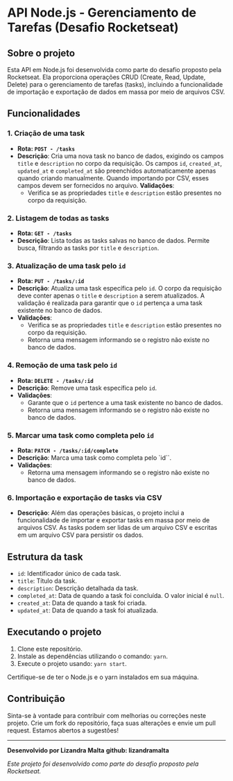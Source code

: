# API Node.js - Gerenciamento de Tarefas (Desafio Rocketseat)

## Sobre o projeto

Esta API em Node.js foi desenvolvida como parte do desafio proposto pela Rocketseat. Ela proporciona operações CRUD (Create, Read, Update, Delete) para o gerenciamento de tarefas (tasks), incluindo a funcionalidade de importação e exportação de dados em massa por meio de arquivos CSV.

## Funcionalidades

### **1. Criação de uma task**

- **Rota: `POST - /tasks`**
- **Descrição**: Cria uma nova task no banco de dados, exigindo os campos `title` e `description` no corpo da requisição. Os campos `id`, `created_at`, `updated_at` e `completed_at` são preenchidos automaticamente apenas quando criando manualmente. Quando importando por CSV, esses campos devem ser fornecidos no arquivo.
  **Validações**:
  - Verifica se as propriedades `title` e `description` estão presentes no corpo da requisição.

### **2. Listagem de todas as tasks**

- **Rota: `GET - /tasks`**
- **Descrição**: Lista todas as tasks salvas no banco de dados. Permite busca, filtrando as tasks por `title` e `description`.

### **3. Atualização de uma task pelo `id`**

- **Rota: `PUT - /tasks/:id`**
- **Descrição**: Atualiza uma task específica pelo `id`. O corpo da requisição deve conter apenas o `title` e `description` a serem atualizados. A validação é realizada para garantir que o `id` pertença a uma task existente no banco de dados.
- **Validações**:
  - Verifica se as propriedades `title` e `description` estão presentes no corpo da requisição.
  - Retorna uma mensagem informando se o registro não existe no banco de dados.

### **4. Remoção de uma task pelo `id`**

- **Rota: `DELETE - /tasks/:id`**
- **Descrição**: Remove uma task específica pelo `id`.
- **Validações**:
  - Garante que o `id` pertence a uma task existente no banco de dados.
  - Retorna uma mensagem informando se o registro não existe no banco de dados.

### **5. Marcar uma task como completa pelo `id`**

- **Rota: `PATCH - /tasks/:id/complete`**
- **Descrição**: Marca uma task como completa pelo `id``.
- **Validações**:
  - Retorna uma mensagem informando se o registro não existe no banco de dados.

### **6. Importação e exportação de tasks via CSV**

- **Descrição**: Além das operações básicas, o projeto inclui a funcionalidade de importar e exportar tasks em massa por meio de arquivos CSV. As tasks podem ser lidas de um arquivo CSV e escritas em um arquivo CSV para persistir os dados.

## Estrutura da task

- `id`: Identificador único de cada task.
- `title`: Título da task.
- `description`: Descrição detalhada da task.
- `completed_at`: Data de quando a task foi concluída. O valor inicial é `null`.
- `created_at`: Data de quando a task foi criada.
- `updated_at`: Data de quando a task foi atualizada.

## Executando o projeto

1. Clone este repositório.
2. Instale as dependências utilizando o comando: `yarn`.
3. Execute o projeto usando: `yarn start`.

Certifique-se de ter o Node.js e o yarn instalados em sua máquina.

## Contribuição

Sinta-se à vontade para contribuir com melhorias ou correções neste projeto. Crie um fork do repositório, faça suas alterações e envie um pull request. Estamos abertos a sugestões!

---

**Desenvolvido por Lizandra Malta**
**github: lizandramalta**

_Este projeto foi desenvolvido como parte do desafio proposto pela Rocketseat._
